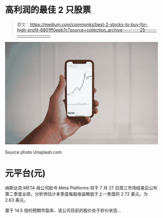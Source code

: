 # 高利润的最佳 2 只股票

> 原文：<https://medium.com/coinmonks/best-2-stocks-to-buy-for-high-profit-6801ff0eeb7c?source=collection_archive---------25----------------------->

![](img/8d5a42f10dd9e5ab517293bbd3c39a69.png)

Source photo Unsplash.com

# 元平台(元)

纳斯达克:META 母公司脸书 Meta Platforms 将于 7 月 27 日周三市场结束后公布第二季度业绩，分析师估计本季度每股收益略低于上一季度的 2.72 美元，为 2.63 美元。

基于 14.5 倍的预期市盈率，该公司目前的股价处于折价状态…